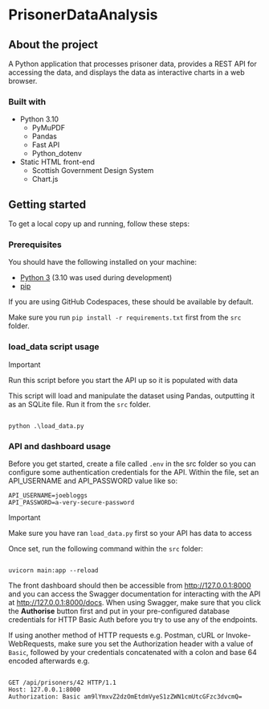 # PrisonerDataAnalysis

## About the project

A Python application that processes prisoner data, provides a REST API for accessing the data, and displays the data as interactive charts in a web browser.

### Built with

- Python 3.10
  - PyMuPDF
  - Pandas
  - Fast API
  - Python_dotenv
- Static HTML front-end
  -  Scottish Government Design System
  -  Chart.js

## Getting started

To get a local copy up and running, follow these steps:

### Prerequisites

You should have the following installed on your machine:

- [Python 3](https://www.python.org/) (3.10 was used during development)
- [pip](https://pypi.org/project/pip/)

If you are using GitHub Codespaces, these should be available by default.

Make sure you run `pip install -r requirements.txt` first from the `src` folder.

### load_data script usage

> [!IMPORTANT]  
> Run this script before you start the API up so it is populated with data

This script will load and manipulate the dataset using Pandas, outputting it as an SQLite file. Run it from the `src` folder.

```shell

python .\load_data.py

```

### API and dashboard usage

Before you get started, create a file called `.env` in the src folder so you can configure some authentication credentials for the API. Within the file, set an API_USERNAME and API_PASSWORD value like so:

```
API_USERNAME=joebloggs
API_PASSWORD=a-very-secure-password
```

> [!IMPORTANT]  
> Make sure you have ran `load_data.py` first so your API has data to access

Once set, run the following command within the `src` folder:

```shell

uvicorn main:app --reload

```

The front dashboard should then be accessible from <http://127.0.0.1:8000> and you can access the Swagger documentation for interacting with the API at <http://127.0.0.1:8000/docs>. When using Swagger, make sure that you click the **Authorise** button first and put in your pre-configured database credentials for HTTP Basic Auth before you try to use any of the endpoints.

If using another method of HTTP requests e.g. Postman, cURL or Invoke-WebRequests, make sure you set the Authorization header with a value of `Basic`, followed by your credentials concatenated with a colon and base 64 encoded afterwards e.g.

```http

GET /api/prisoners/42 HTTP/1.1
Host: 127.0.0.1:8000
Authorization: Basic am9lYmxvZ2dzOmEtdmVyeS1zZWN1cmUtcGFzc3dvcmQ=

```
